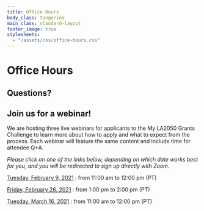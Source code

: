 ```yaml
---
title: Office Hours
body_class: tangerine
main_class: standard-layout
footer_image: true
stylesheets:
  - "/assets/css/office-hours.css"
---
```


# Office Hours

## Questions? 
## Join us for a webinar!

We are hosting three live webinars for applicants to the My LA2050 Grants Challenge to learn more about how to apply and what to expect from the process. Each webinar will feature the same content and include time for attendee Q+A.

_Please click on one of the links below, depending on which date works best for you, and you will be redirected to sign up directly with Zoom._

[Tuesday, February 9, 2021](https://zoom.us)
: from 11:00 am to 12:00 pm (PT)

[Friday, February 26, 2021](https://zoom.us)
: from 1:00 pm to 2:00 pm (PT)

[Tuesday, March 16, 2021](https://zoom.us)
: from 11:00 am to 12:00 pm (PT)

